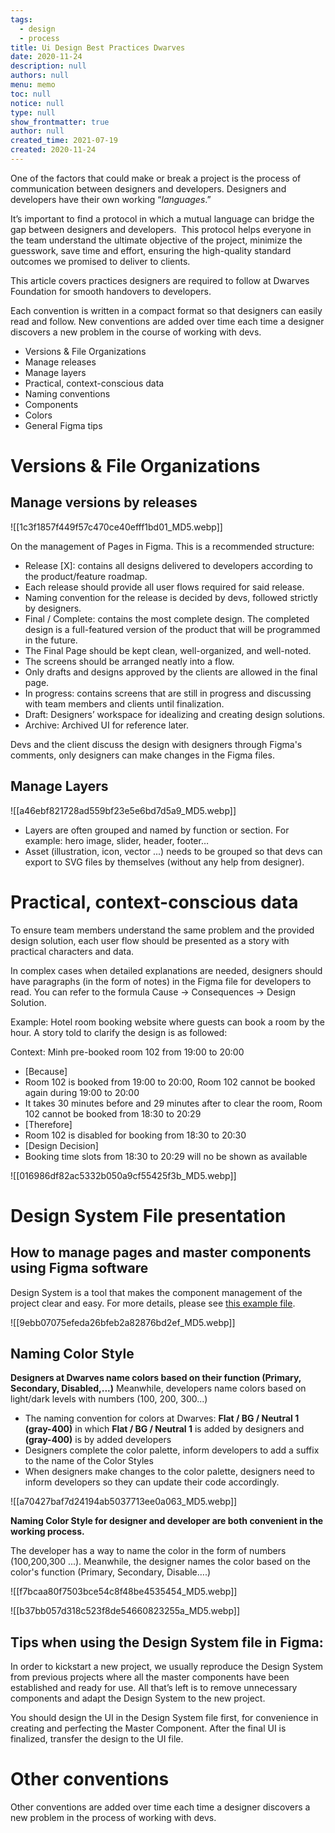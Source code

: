 ```yaml
---
tags: 
  - design
  - process
title: Ui Design Best Practices Dwarves
date: 2020-11-24
description: null
authors: null
menu: memo
toc: null
notice: null
type: null
show_frontmatter: true
author: null
created_time: 2021-07-19
created: 2020-11-24
---
```


One of the factors that could make or break a project is the process of communication between designers and developers. Designers and developers have their own working “*languages*.”


It’s important to find a protocol in which a mutual language can bridge the gap between designers and developers.  This protocol helps everyone in the team understand the ultimate objective of the project, minimize the guesswork, save time and effort, ensuring the high-quality standard outcomes we promised to deliver to clients.


This article covers practices designers are required to follow at Dwarves Foundation for smooth handovers to developers.

Each convention is written in a compact format so that designers can easily read and follow. New conventions are added over time each time a designer discovers a new problem in the course of working with devs.

* Versions & File Organizations
* Manage releases
* Manage layers
* Practical, context-conscious data
* Naming conventions
* Components
* Colors
* General Figma tips

# **Versions & File Organizations**

## Manage versions by releases

![[1c3f1857f449f57c470ce40efff1bd01_MD5.webp]]


On the management of Pages in Figma. This is a recommended structure:

* Release [X]: contains all designs delivered to developers according to the product/feature roadmap.
* Each release should provide all user flows required for said release.
* Naming convention for the release is decided by devs, followed strictly by designers.
* Final / Complete: contains the most complete design. The completed design is a full-featured version of the product that will be programmed in the future.
* The Final Page should be kept clean, well-organized, and well-noted.
* The screens should be arranged neatly into a flow.
* Only drafts and designs approved by the clients are allowed in the final page.
* In progress: contains screens that are still in progress and discussing with team members and clients until finalization.
* Draft: Designers’ workspace for idealizing and creating design solutions.
* Archive: Archived UI for reference later.

Devs and the client discuss the design with designers through Figma's comments, only designers can make changes in the Figma files.

## Manage Layers

![[a46ebf821728ad559bf23e5e6bd7d5a9_MD5.webp]]



* Layers are often grouped and named by function or section. For example: hero image, slider, header, footer…
* Asset (illustration, icon, vector ...) needs to be grouped so that devs can export to SVG files by themselves (without any help from designer).

# **Practical, context-conscious data**

To ensure team members understand the same problem and the provided design solution, each user flow should be presented as a story with practical characters and data.

In complex cases when detailed explanations are needed, designers should have paragraphs (in the form of notes) in the Figma file for developers to read. You can refer to the formula Cause → Consequences → Design Solution.


Example: Hotel room booking website where guests can book a room by the hour. A story told to clarify the design is as followed:

Context: Minh pre-booked room 102 from 19:00 to 20:00

* [Because]
* Room 102 is booked from 19:00 to 20:00, Room 102 cannot be booked again during 19:00 to 20:00
* It takes 30 minutes before and 29 minutes after to clear the room, Room 102 cannot be booked from 18:30 to 20:29
* [Therefore]
* Room 102 is disabled for booking from 18:30 to 20:30
* [Design Decision]
* Booking time slots from 18:30 to 20:29 will no be shown as available

![[016986df82ac5332b050a9cf55425f3b_MD5.webp]]

# **Design System File presentation**

## **How to manage pages and master components using Figma software**

Design System is a tool that makes the component management of the project clear and easy. For more details, please see [this example file](https://www.figma.com/file/6CuLQBxwh1QlLp386Ths7h/Blackpink-Example-for-Design-System-File?node-id=83%3A1098).


![[9ebb07075efeda26bfeb2a82876bd2ef_MD5.webp]]

## **Naming Color Style**

**Designers at Dwarves name colors based on their function (Primary, Secondary, Disabled,...)** Meanwhile, developers name colors based on light/dark levels with numbers (100, 200, 300...)

* The naming convention for colors at Dwarves: **Flat / BG / Neutral 1 (gray-400)** in which **Flat / BG / Neutral 1** is added by designers and **(gray-400)** is by added developers
* Designers complete the color palette, inform developers to add a suffix to the name of the Color Styles
* When designers make changes to the color palette, designers need to inform developers so they can update their code accordingly.

![[a70427baf7d24194ab5037713ee0a063_MD5.webp]]


**Naming Color Style for designer and developer are both convenient in the working process.**

The developer has a way to name the color in the form of numbers (100,200,300 ...). Meanwhile, the designer names the color based on the color's function (Primary, Secondary, Disable….)


![[f7bcaa80f7503bce54c8f48be4535454_MD5.webp]]


![[b37bb057d318c523f8de54660823255a_MD5.webp]]

## **Tips when using the Design System file in Figma:**

In order to kickstart a new project, we usually reproduce the Design System from previous projects where all the master components have been established and ready for use. All that’s left is to remove unnecessary components and adapt the Design System to the new project.

You should design the UI in the Design System file first, for convenience in creating and perfecting the Master Component. After the final UI is finalized, transfer the design to the UI file.

# **Other conventions**

Other conventions are added over time each time a designer discovers a new problem in the process of working with devs.
